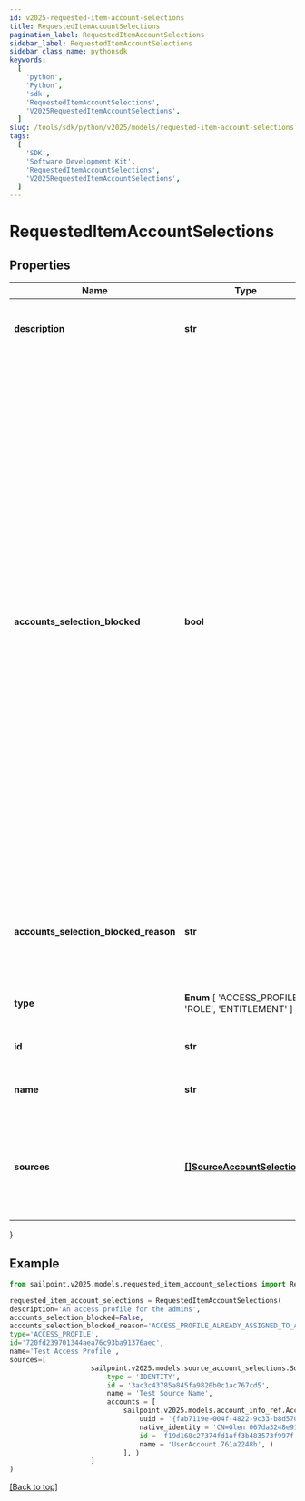 ```yaml
---
id: v2025-requested-item-account-selections
title: RequestedItemAccountSelections
pagination_label: RequestedItemAccountSelections
sidebar_label: RequestedItemAccountSelections
sidebar_class_name: pythonsdk
keywords:
  [
    'python',
    'Python',
    'sdk',
    'RequestedItemAccountSelections',
    'V2025RequestedItemAccountSelections',
  ]
slug: /tools/sdk/python/v2025/models/requested-item-account-selections
tags:
  [
    'SDK',
    'Software Development Kit',
    'RequestedItemAccountSelections',
    'V2025RequestedItemAccountSelections',
  ]
---
```


# RequestedItemAccountSelections

## Properties

| Name | Type | Description | Notes |
| --- | --- | --- | --- |
| **description** | **str** | The description for this requested item | [optional] |
| **accounts_selection_blocked** | **bool** | This field indicates if account selections are not allowed for this requested item. _ If true, this field indicates that account selections will not be available for this item and user combination. In this case, no account selections should be provided in the access request for this item and user combination, irrespective of whether the user has single or multiple accounts on a source. _ An example is where a user is requesting an access profile that is already assigned to one of their accounts. | [optional] [default to False] |
| **accounts_selection_blocked_reason** | **str** | If account selections are not allowed for an item, this field will denote the reason. | [optional] |
| **type** | **Enum** [ 'ACCESS_PROFILE', 'ROLE', 'ENTITLEMENT' ] | The type of the item being requested. | [optional] |
| **id** | **str** | The id of the requested item | [optional] |
| **name** | **str** | The name of the requested item | [optional] |
| **sources** | [**[]SourceAccountSelections**](source-account-selections) | The details for the sources and accounts for the requested item and identity combination | [optional] |

}

## Example

```python
from sailpoint.v2025.models.requested_item_account_selections import RequestedItemAccountSelections

requested_item_account_selections = RequestedItemAccountSelections(
description='An access profile for the admins',
accounts_selection_blocked=False,
accounts_selection_blocked_reason='ACCESS_PROFILE_ALREADY_ASSIGNED_TO_AN_ACCOUNT',
type='ACCESS_PROFILE',
id='720fd239701344aea76c93ba91376aec',
name='Test Access Profile',
sources=[
                    sailpoint.v2025.models.source_account_selections.SourceAccountSelections(
                        type = 'IDENTITY',
                        id = '3ac3c43785a845fa9820b0c1ac767cd5',
                        name = 'Test Source_Name',
                        accounts = [
                            sailpoint.v2025.models.account_info_ref.AccountInfoRef(
                                uuid = '{fab7119e-004f-4822-9c33-b8d570d6c6a6}',
                                native_identity = 'CN=Glen 067da3248e914,OU=YOUROU,OU=org-data-service,DC=YOURDC,DC=local',
                                id = 'f19d168c27374fd1aff3b483573f997f',
                                name = 'UserAccount.761a2248b', )
                            ], )
                    ]
)

```

[[Back to top]](#)
